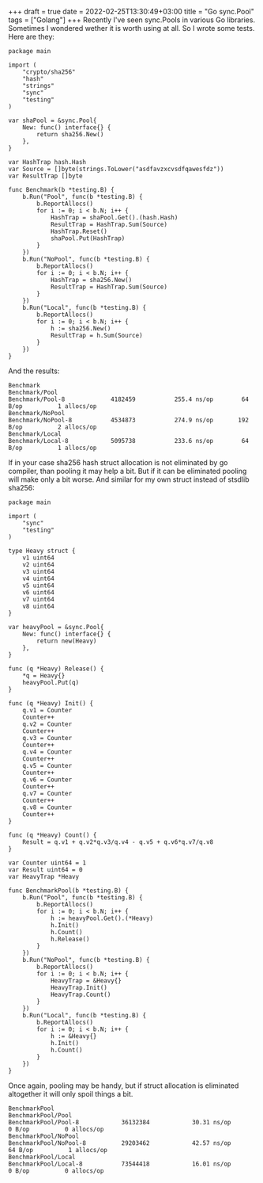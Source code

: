 +++ 
draft = true
date = 2022-02-25T13:30:49+03:00
title = "Go sync.Pool"
tags = ["Golang"]
+++ 
Recently I've seen sync.Pools in various Go libraries. Sometimes I wondered wether it is worth using at all. So I wrote some tests. Here are they:

```
package main

import (
	"crypto/sha256"
	"hash"
	"strings"
	"sync"
	"testing"
)

var shaPool = &sync.Pool{
	New: func() interface{} {
		return sha256.New()
	},
}

var HashTrap hash.Hash
var Source = []byte(strings.ToLower("asdfavzxcvsdfqawesfdz"))
var ResultTrap []byte

func Benchmark(b *testing.B) {
	b.Run("Pool", func(b *testing.B) {
		b.ReportAllocs()
		for i := 0; i < b.N; i++ {
			HashTrap = shaPool.Get().(hash.Hash)
			ResultTrap = HashTrap.Sum(Source)
			HashTrap.Reset()
			shaPool.Put(HashTrap)
		}
	})
	b.Run("NoPool", func(b *testing.B) {
		b.ReportAllocs()
		for i := 0; i < b.N; i++ {
			HashTrap = sha256.New()
			ResultTrap = HashTrap.Sum(Source)
		}
	})
	b.Run("Local", func(b *testing.B) {
		b.ReportAllocs()
		for i := 0; i < b.N; i++ {
			h := sha256.New()
			ResultTrap = h.Sum(Source)
		}
	})
}
```
And the results:
```
Benchmark
Benchmark/Pool
Benchmark/Pool-8         	 4182459	       255.4 ns/op	      64 B/op	       1 allocs/op
Benchmark/NoPool
Benchmark/NoPool-8       	 4534873	       274.9 ns/op	     192 B/op	       2 allocs/op
Benchmark/Local
Benchmark/Local-8        	 5095738	       233.6 ns/op	      64 B/op	       1 allocs/op
```
If in your case sha256 hash struct allocation is not eliminated by go compiler, than pooling it may help a bit. But if it can be eliminated pooling will make only a bit worse.
And similar for my own struct instead of stsdlib sha256:
```
package main

import (
	"sync"
	"testing"
)

type Heavy struct {
	v1 uint64
	v2 uint64
	v3 uint64
	v4 uint64
	v5 uint64
	v6 uint64
	v7 uint64
	v8 uint64
}

var heavyPool = &sync.Pool{
	New: func() interface{} {
		return new(Heavy)
	},
}

func (q *Heavy) Release() {
	*q = Heavy{}
	heavyPool.Put(q)
}

func (q *Heavy) Init() {
	q.v1 = Counter
	Counter++
	q.v2 = Counter
	Counter++
	q.v3 = Counter
	Counter++
	q.v4 = Counter
	Counter++
	q.v5 = Counter
	Counter++
	q.v6 = Counter
	Counter++
	q.v7 = Counter
	Counter++
	q.v8 = Counter
	Counter++
}

func (q *Heavy) Count() {
	Result = q.v1 + q.v2*q.v3/q.v4 - q.v5 + q.v6*q.v7/q.v8
}

var Counter uint64 = 1
var Result uint64 = 0
var HeavyTrap *Heavy

func BenchmarkPool(b *testing.B) {
	b.Run("Pool", func(b *testing.B) {
		b.ReportAllocs()
		for i := 0; i < b.N; i++ {
			h := heavyPool.Get().(*Heavy)
			h.Init()
			h.Count()
			h.Release()
		}
	})
	b.Run("NoPool", func(b *testing.B) {
		b.ReportAllocs()
		for i := 0; i < b.N; i++ {
			HeavyTrap = &Heavy{}
			HeavyTrap.Init()
			HeavyTrap.Count()
		}
	})
	b.Run("Local", func(b *testing.B) {
		b.ReportAllocs()
		for i := 0; i < b.N; i++ {
			h := &Heavy{}
			h.Init()
			h.Count()
		}
	})
}
```
Once again, pooling may be handy, but if struct allocation is eliminated altogether it will only spoil things a bit.
```
BenchmarkPool
BenchmarkPool/Pool
BenchmarkPool/Pool-8         	36132384	        30.31 ns/op	       0 B/op	       0 allocs/op
BenchmarkPool/NoPool
BenchmarkPool/NoPool-8       	29203462	        42.57 ns/op	      64 B/op	       1 allocs/op
BenchmarkPool/Local
BenchmarkPool/Local-8        	73544418	        16.01 ns/op	       0 B/op	       0 allocs/op
```

